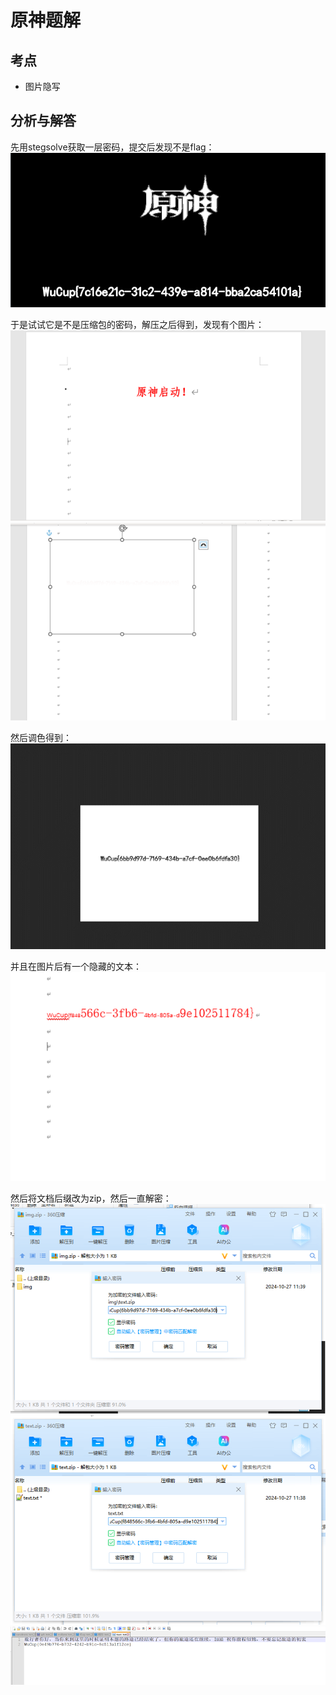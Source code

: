 # 原神题解
## 考点
- 图片隐写
## 分析与解答
先用stegsolve获取一层密码，提交后发现不是flag：
![alt text](images/image1.png)

于是试试它是不是压缩包的密码，解压之后得到，发现有个图片：
![alt text](images/image2.png)
![alt text](images/image3.png)

然后调色得到：
![alt text](images/image4.png)

并且在图片后有一个隐藏的文本：
![alt text](images/image5.png)

然后将文档后缀改为zip，然后一直解密：
![alt text](images/image6.png)
![alt text](images/image7.png)
![alt text](images/image8.png)